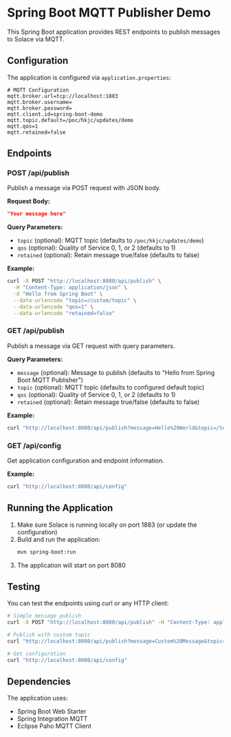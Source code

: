 # Spring Boot MQTT Publisher Demo

This Spring Boot application provides REST endpoints to publish messages to Solace via MQTT.

## Configuration

The application is configured via `application.properties`:

```properties
# MQTT Configuration
mqtt.broker.url=tcp://localhost:1883
mqtt.broker.username=
mqtt.broker.password=
mqtt.client.id=spring-boot-demo
mqtt.topic.default=/poc/hkjc/updates/demo
mqtt.qos=1
mqtt.retained=false
```

## Endpoints

### POST /api/publish
Publish a message via POST request with JSON body.

**Request Body:**
```json
"Your message here"
```

**Query Parameters:**
- `topic` (optional): MQTT topic (defaults to `/poc/hkjc/updates/demo`)
- `qos` (optional): Quality of Service 0, 1, or 2 (defaults to 1)
- `retained` (optional): Retain message true/false (defaults to false)

**Example:**
```bash
curl -X POST "http://localhost:8080/api/publish" \
  -H "Content-Type: application/json" \
  -d "Hello from Spring Boot" \
  --data-urlencode "topic=/custom/topic" \
  --data-urlencode "qos=1" \
  --data-urlencode "retained=false"
```

### GET /api/publish
Publish a message via GET request with query parameters.

**Query Parameters:**
- `message` (optional): Message to publish (defaults to "Hello from Spring Boot MQTT Publisher")
- `topic` (optional): MQTT topic (defaults to configured default topic)
- `qos` (optional): Quality of Service 0, 1, or 2 (defaults to 1)
- `retained` (optional): Retain message true/false (defaults to false)

**Example:**
```bash
curl "http://localhost:8080/api/publish?message=Hello%20World&topic=/test/topic&qos=1&retained=false"
```

### GET /api/config
Get application configuration and endpoint information.

**Example:**
```bash
curl "http://localhost:8080/api/config"
```

## Running the Application

1. Make sure Solace is running locally on port 1883 (or update the configuration)
2. Build and run the application:
   ```bash
   mvn spring-boot:run
   ```
3. The application will start on port 8080

## Testing

You can test the endpoints using curl or any HTTP client:

```bash
# Simple message publish
curl -X POST "http://localhost:8080/api/publish" -H "Content-Type: application/json" -d "Test message"

# Publish with custom topic
curl "http://localhost:8080/api/publish?message=Custom%20Message&topic=/custom/topic"

# Get configuration
curl "http://localhost:8080/api/config"
```

## Dependencies

The application uses:
- Spring Boot Web Starter
- Spring Integration MQTT
- Eclipse Paho MQTT Client
